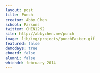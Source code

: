 ```yaml
---
layout: post
title: Punch
creator: Abby Chen
school: Parsons
twitter: CHEN1292
site: http://abbychen.me/punch
image: lib/img/projects/punchFaster.gif
featured: false
demodays: true
eboard: false
alumni: false
whichdd: february 2014
---
```

